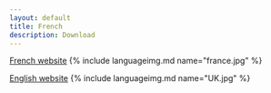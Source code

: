 ```yaml
---
layout: default
title: French
description: Download
---
```





 [French website](https://prunkdump.github.io/GNUVario-TTGO-T5-website)                       {% include languageimg.md name="france.jpg" %}







[English website](https://ratamuse.github.io/GNUVario-TTGO-T5-website-anglais)                   {% include languageimg.md name="UK.jpg" %}

